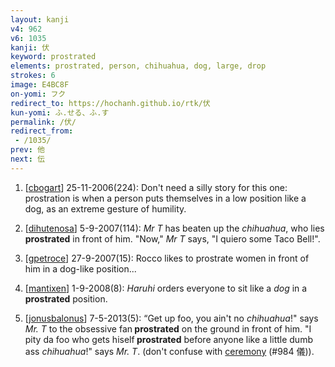 ```yaml
---
layout: kanji
v4: 962
v6: 1035
kanji: 伏
keyword: prostrated
elements: prostrated, person, chihuahua, dog, large, drop
strokes: 6
image: E4BC8F
on-yomi: フク
redirect_to: https://hochanh.github.io/rtk/伏
kun-yomi: ふ.せる、ふ.す
permalink: /伏/
redirect_from:
 - /1035/
prev: 他
next: 伝
---
```


1) [<a href="http://kanji.koohii.com/profile/cbogart">cbogart</a>] 25-11-2006(224): Don&#039;t need a silly story for this one: prostration is when a person puts themselves in a low position like a dog, as an extreme gesture of humility.

2) [<a href="http://kanji.koohii.com/profile/dihutenosa">dihutenosa</a>] 5-9-2007(114): <em>Mr T</em> has beaten up the <em>chihuahua</em>, who lies<strong> prostrated</strong> in front of him. &quot;Now,&quot; <em>Mr T</em> says, &quot;I quiero some Taco Bell!&quot;.

3) [<a href="http://kanji.koohii.com/profile/gpetroce">gpetroce</a>] 27-9-2007(15): Rocco likes to prostrate women in front of him in a dog-like position...

4) [<a href="http://kanji.koohii.com/profile/mantixen">mantixen</a>] 1-9-2008(8): <em>Haruhi</em> orders everyone to sit like a <em>dog</em> in a<strong> prostrated</strong> position.

5) [<a href="http://kanji.koohii.com/profile/jonusbalonus">jonusbalonus</a>] 7-5-2013(5): “Get up foo, you ain&#039;t no <em>chihuahua</em>!&quot; says <em>Mr. T</em> to the obsessive fan<strong> prostrated</strong> on the ground in front of him. &quot;I pity da foo who gets hiself<strong> prostrated</strong> before anyone like a little dumb ass <em>chihuahua</em>!&quot; says <em>Mr. T</em>. (don&#039;t confuse with <a href="../v4/984.html">ceremony</a> (#984 儀)).

